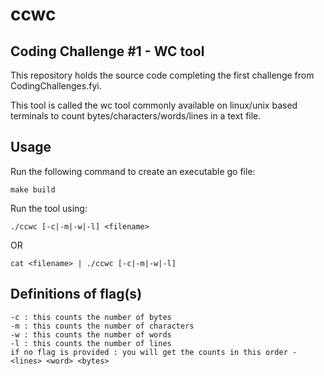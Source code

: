 # ccwc

## Coding Challenge #1 - WC tool

This repository holds the source code completing the first challenge from CodingChallenges.fyi.

This tool is called the wc tool commonly available on linux/unix based terminals to count bytes/characters/words/lines in a text file.

## Usage

Run the following command to create an executable go file:

`make build`

Run the tool using:

`./ccwc [-c|-m|-w|-l] <filename>`

OR

`cat <filename> | ./ccwc [-c|-m|-w|-l]`

## Definitions of flag(s)

    -c : this counts the number of bytes
    -m : this counts the number of characters
    -w : this counts the number of words
    -l : this counts the number of lines
    if no flag is provided : you will get the counts in this order - <lines> <word> <bytes>
